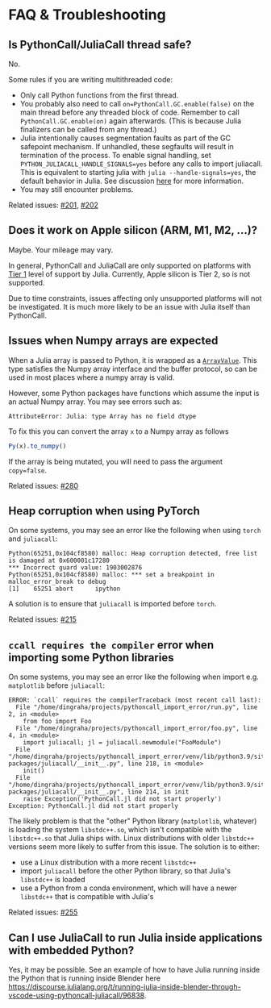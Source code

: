 # FAQ & Troubleshooting

## Is PythonCall/JuliaCall thread safe?

No.

Some rules if you are writing multithreaded code:
- Only call Python functions from the first thread.
- You probably also need to call `on=PythonCall.GC.enable(false)` on the main thread before any
  threaded block of code. Remember to call `PythonCall.GC.enable(on)` again afterwards.
  (This is because Julia finalizers can be called from any thread.)
- Julia intentionally causes segmentation faults as part of the GC safepoint mechanism.
  If unhandled, these segfaults will result in termination of the process. To enable signal handling,
  set `PYTHON_JULIACALL_HANDLE_SIGNALS=yes` before any calls to import juliacall. This is equivalent
  to starting julia with `julia --handle-signals=yes`, the default behavior in Julia. 
  See discussion [here](https://github.com/JuliaPy/PythonCall.jl/issues/219#issuecomment-1605087024) for more information.
- You may still encounter problems.

Related issues: [#201](https://github.com/JuliaPy/PythonCall.jl/issues/201), [#202](https://github.com/JuliaPy/PythonCall.jl/issues/202)

## Does it work on Apple silicon (ARM, M1, M2, ...)?

Maybe. Your mileage may vary.

In general, PythonCall and JuliaCall are only supported on platforms with
[Tier 1](https://julialang.org/downloads/#supported_platforms) level of support by Julia.
Currently, Apple silicon is Tier 2, so is not supported.

Due to time constraints, issues affecting only unsupported platforms will not be
investigated. It is much more likely to be an issue with Julia itself than PythonCall.

## Issues when Numpy arrays are expected

When a Julia array is passed to Python, it is wrapped as a [`ArrayValue`](#juliacall.ArrayValue).
This type satisfies the Numpy array interface and the buffer protocol, so can be used in
most places where a numpy array is valid.

However, some Python packages have functions which assume the input is an actual Numpy array.
You may see errors such as:
```
AttributeError: Julia: type Array has no field dtype
```

To fix this you can convert the array `x` to a Numpy array as follows
```julia
Py(x).to_numpy()
```

If the array is being mutated, you will need to pass the argument `copy=false`.

Related issues: [#280](https://github.com/JuliaPy/PythonCall.jl/issues/280)

## Heap corruption when using PyTorch

On some systems, you may see an error like the following when using `torch` and `juliacall`:
```text
Python(65251,0x104cf8580) malloc: Heap corruption detected, free list is damaged at 0x600001c17280
*** Incorrect guard value: 1903002876
Python(65251,0x104cf8580) malloc: *** set a breakpoint in malloc_error_break to debug
[1]    65251 abort      ipython
```

A solution is to ensure that `juliacall` is imported before `torch`.

Related issues: [#215](https://github.com/JuliaPy/PythonCall.jl/issues/215)

## `ccall requires the compiler` error when importing some Python libraries
On some systems, you may see an error like the following when import e.g. `matplotlib` before `juliacall`:

```
ERROR: `ccall` requires the compilerTraceback (most recent call last):
  File "/home/dingraha/projects/pythoncall_import_error/run.py", line 2, in <module>
    from foo import Foo
  File "/home/dingraha/projects/pythoncall_import_error/foo.py", line 4, in <module>
    import juliacall; jl = juliacall.newmodule("FooModule")
  File "/home/dingraha/projects/pythoncall_import_error/venv/lib/python3.9/site-packages/juliacall/__init__.py", line 218, in <module>
    init()
  File "/home/dingraha/projects/pythoncall_import_error/venv/lib/python3.9/site-packages/juliacall/__init__.py", line 214, in init
    raise Exception('PythonCall.jl did not start properly')
Exception: PythonCall.jl did not start properly
```

The likely problem is that the "other" Python library (`matplotlib`, whatever) is loading the system `libstdc++.so`, which isn't compatible with the `libstdc++.so` that Julia ships with.
Linux distributions with older `libstdc++` versions seem more likely to suffer from this issue.
The solution is to either:

  * use a Linux distribution with a more recent `libstdc++`
  * import `juliacall` before the other Python library, so that Julia's `libstdc++` is loaded
  * use a Python from a conda environment, which will have a newer `libstdc++` that is compatible with Julia's

Related issues: [#255](https://github.com/JuliaPy/PythonCall.jl/issues/255)

## Can I use JuliaCall to run Julia inside applications with embedded Python?

Yes, it may be possible. See an example of how to have Julia running inside the Python that is running inside Blender here https://discourse.julialang.org/t/running-julia-inside-blender-through-vscode-using-pythoncall-juliacall/96838.
